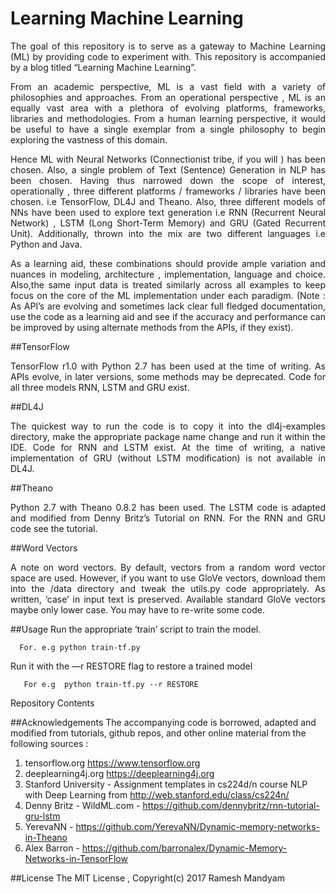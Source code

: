 # Learning Machine Learning

<p style="text-align: justify">
The goal of this repository is to serve as a gateway to Machine Learning (ML) by providing code to experiment with. This repository is accompanied by a blog titled “Learning Machine Learning”.
</p>

<p style="text-align: justify">
From an academic perspective, ML is a vast field with a variety of philosophies and approaches. From an operational perspective , ML is an equally vast area with a plethora of evolving platforms, frameworks, libraries and methodologies. From a human learning perspective, it would be useful to have a single exemplar from a single philosophy to begin exploring the vastness of this domain. 
</p>

<p style="text-align: justify">
Hence ML with Neural Networks (Connectionist tribe, if you will ) has been chosen. Also, a single problem of Text (Sentence) Generation in NLP  has been chosen.  Having thus narrowed down the scope of interest, operationally , three different platforms / frameworks / libraries have been chosen. i.e TensorFlow, DL4J and Theano. Also, three different models of NNs have been used to explore text generation i.e RNN (Recurrent Neural Network) , LSTM (Long Short-Term Memory) and GRU (Gated Recurrent Unit).  Additionally, thrown into the mix are two different languages i.e Python and Java. 
</p>

<p style="text-align: justify">
As a learning aid, these combinations should provide ample variation and nuances in modeling, architecture , implementation, language and choice. Also,the same input data is treated similarly across all examples to keep focus on the core of the ML implementation under each paradigm. (Note : As API’s are evolving and sometimes lack clear full fledged documentation, use the code as a learning aid and see if the accuracy and performance can be improved  by using alternate methods from the APIs, if they exist).
</p>


##TensorFlow
<p style="text-align: justify">
TensorFlow r1.0 with Python 2.7 has been used at the time of writing. As APIs evolve,  in later versions, some methods may be deprecated. Code for all three models RNN, LSTM and GRU exist.
</p> 

##DL4J
<p style="text-align: justify">
The quickest way to run the code is to copy it into the dl4j-examples directory, make the appropriate package name change and run it within the IDE.  Code for RNN and LSTM exist. At the time of writing,  a native implementation of GRU (without LSTM modification) is not available in DL4J.  
</p>

##Theano
<p style="text-align: justify">
Python 2.7 with Theano 0.8.2 has been used. The LSTM code is adapted and modified from Denny Britz’s Tutorial on RNN.  For the RNN and GRU code see the tutorial. 
</p>

##Word Vectors
<p style="text-align: justify">
A note on word vectors. By default,  vectors from a random word vector space are used. However, if you want to use GloVe vectors, download them into the /data directory and tweak the utils.py code appropriately. As written, ‘case’ in input text is preserved. Available standard GloVe vectors maybe only lower case.  You may have to re-write some code. 
</p> 

##Usage
Run the appropriate ‘train’ script to train the model. 

```
  For. e.g python train-tf.py
```

Run it with the —r RESTORE flag to restore a trained model

```
   For e.g  python train-tf.py --r RESTORE
```

Repository Contents


##Acknowledgements
The accompanying code is borrowed, adapted and modified from tutorials, github repos, and other online material from the following sources : 

1. tensorflow.org <https://www.tensorflow.org>
2. deeplearning4j.org <https://deeplearning4j.org>
3. Stanford University - Assignment templates in cs224d/n course NLP with Deep Learning from  <http://web.stanford.edu/class/cs224n/>
4. Denny Britz - WildML.com - <https://github.com/dennybritz/rnn-tutorial-gru-lstm>
5. YerevaNN - <https://github.com/YerevaNN/Dynamic-memory-networks-in-Theano>
6. Alex Barron - <https://github.com/barronalex/Dynamic-Memory-Networks-in-TensorFlow>
 

##License
The MIT License ,  Copyright(c) 2017 Ramesh Mandyam

